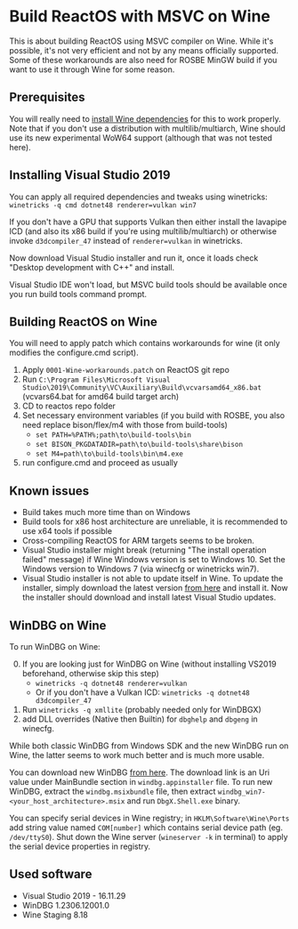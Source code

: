  
# Build ReactOS with MSVC on Wine
This is about building ReactOS using MSVC compiler on Wine. While it's possible, it's not very efficient and not by any means officially supported. Some of these workarounds are also need for ROSBE MinGW build if you want to use it through Wine for some reason.

## Prerequisites
You will really need to <a href="https://github.com/lutris/docs/blob/master/WineDependencies.md">install Wine dependencies</a> for this to work properly. Note that if you don't use a distribution with multilib/multiarch, Wine should use its new experimental WoW64 support (although that was not tested here).

## Installing Visual Studio 2019
You can apply all required dependencies and tweaks using winetricks:
`winetricks -q cmd dotnet48 renderer=vulkan win7`

If you don't have a GPU that supports Vulkan then either install the lavapipe ICD (and also its x86 build if you're using multilib/multiarch) or otherwise invoke `d3dcompiler_47` instead of `renderer=vulkan` in winetricks.

Now download Visual Studio installer and run it, once it loads check "Desktop development with C++" and install.

Visual Studio IDE won't load, but MSVC build tools should be available once you run build tools command prompt.

## Building ReactOS on Wine
You will need to apply patch which contains workarounds for wine (it only modifies the configure.cmd script).

1. Apply `0001-Wine-workarounds.patch` on ReactOS git repo
2. Run `C:\Program Files\Microsoft Visual Studio\2019\Community\VC\Auxiliary\Build\vcvarsamd64_x86.bat` (vcvars64.bat for amd64 build target arch)
3. CD to reactos repo folder
4. Set necessary environment variables (if you build with ROSBE, you also need replace bison/flex/m4 with those from build-tools)
   * `set PATH=%PATH%;path\to\build-tools\bin`
   * `set BISON_PKGDATADIR=path\to\build-tools\share\bison`
   * `set M4=path\to\build-tools\bin\m4.exe`
5. run configure.cmd and proceed as usually

## Known issues
* Build takes much more time than on Windows
* Build tools for x86 host architecture are unreliable, it is recommended to use x64 tools if possible
* Cross-compiling ReactOS for ARM targets seems to be broken.
* Visual Studio installer might break (returning "The install operation failed" message) if Wine Windows version is set to Windows 10. Set the Windows version to Windows 7 (via winecfg or winetricks win7).
* Visual Studio installer is not able to update itself in Wine. To update the installer, simply download the latest version <a href="https://visualstudio.microsoft.com">from here</a> and install it. Now the installer should download and install latest Visual Studio updates.

## WinDBG on Wine
To run WinDBG on Wine:

0. If you are looking just for WinDBG on Wine (without installing VS2019 beforehand, otherwise skip this step)
   * `winetricks -q dotnet48 renderer=vulkan`
   * Or if you don't have a Vulkan ICD: `winetricks -q dotnet48 d3dcompiler_47`
1. Run `winetricks -q xmllite` (probably needed only for WinDBGX)
2. add DLL overrides (Native then Builtin) for `dbghelp` and `dbgeng` in winecfg.

While both classic WinDBG from Windows SDK and the new WinDBG run on Wine, the latter seems to work much better and is much more usable.

You can download new WinDBG <a href="https://learn.microsoft.com/en-us/windows-hardware/drivers/debugger/">from here</a>. The download link is an Uri value under MainBundle section in `windbg.appinstaller` file.
To run new WinDBG, extract the `windbg.msixbundle` file, then extract `windbg_win7-<your_host_architecture>.msix` and run `DbgX.Shell.exe` binary.

You can specify serial devices in Wine registry; in `HKLM\Software\Wine\Ports` add string value named `COM[number]` which contains serial device path (eg. `/dev/ttyS0`). Shut down the Wine server (`wineserver -k` in terminal) to apply the serial device properties in registry.

## Used software
* Visual Studio 2019 - 16.11.29
* WinDBG 1.2306.12001.0
* Wine Staging 8.18
